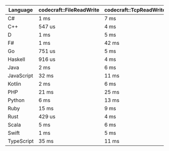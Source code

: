 | Language | codecraft::FileReadWrite | codecraft::TcpReadWrite | example::FileReadWrite | example::TcpReadWrite |
| - | --- | --- | --- | --- |
| C# | 1 ms | 7 ms | 942 us | 196 us |
| C++ | 547 us | 4 ms | 286 us | 76 us |
| D | 1 ms | 5 ms | 107 us | 85 us |
| F# | 1 ms | 42 ms | 1 ms | 419 us |
| Go | 751 us | 5 ms | 233 us | 96 us |
| Haskell | 916 us | 4 ms | 312 us | 215 us |
| Java | 2 ms | 6 ms | 1 ms | 562 us |
| JavaScript | 32 ms | 11 ms | 870 us | 456 us |
| Kotlin | 2 ms | 6 ms | 1 ms | 364 us |
| PHP | 21 ms | 25 ms | 516 us | 265 us |
| Python | 6 ms | 13 ms | 1 ms | 265 us |
| Ruby | 15 ms | 9 ms | 832 us | 126 us |
| Rust | 429 us | 4 ms | 240 us | 75 us |
| Scala | 5 ms | 6 ms | 3 ms | 914 us |
| Swift | 1 ms | 5 ms | 373 us | 88 us |
| TypeScript | 35 ms | 11 ms | 965 us | 453 us |